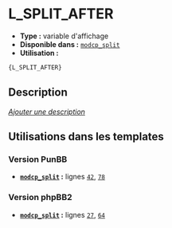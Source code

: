 # L_SPLIT_AFTER
* __Type :__ variable d'affichage
* __Disponible dans :__ [`modcp_split`](../tpl/var/modcp_split.md)
* __Utilisation :__

```html
{L_SPLIT_AFTER}
```

## Description
[*Ajouter une description*](https://fa-tvars.appspot.com/var/L_SPLIT_AFTER)

## Utilisations dans les templates

### Version PunBB
* __[`modcp_split`](../tpl/var/modcp_split.md#readme) :__ lignes [`42`](../tpl/src/punbb/modcp_split.tpl#L42), [`78`](../tpl/src/punbb/modcp_split.tpl#L78)

### Version phpBB2
* __[`modcp_split`](../tpl/var/modcp_split.md#readme) :__ lignes [`27`](../tpl/src/subsilver/modcp_split.tpl#L27), [`64`](../tpl/src/subsilver/modcp_split.tpl#L64)